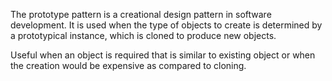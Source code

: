 The prototype pattern is a creational design pattern in software development. It is used when the type of objects to create is determined by a prototypical instance, which is cloned to produce new objects.

Useful when an object is required that is similar to existing object or when the creation would be expensive as compared to cloning.